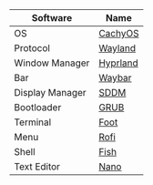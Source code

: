 | Software          | Name                                                          |
| ----------------- | --------------------------------------------------------------|
| OS                | [CachyOS](https://cachyos.org/)                               |
| Protocol          | [Wayland](https://wayland.freedesktoporg/)                    |
| Window Manager    | [Hyprland](https://hyprland.org/)                             |
| Bar               | [Waybar](https://github.com/Alexays/Waybar)                   |
| Display Manager   | [SDDM](https://github.com/sddm/sddm)                          |
| Bootloader        | [GRUB](https://wiki.archlinux.org/title/GRUB)                 |
| Terminal          | [Foot](https://wiki.archlinux.org/title/Foot)                 |
| Menu              | [Rofi](https://github.com/lbonn/rofi)                         |
| Shell             | [Fish](https://fishshell.com/)                                |
| Text Editor       | [Nano](https://www.nano-editor.org/)                          |
